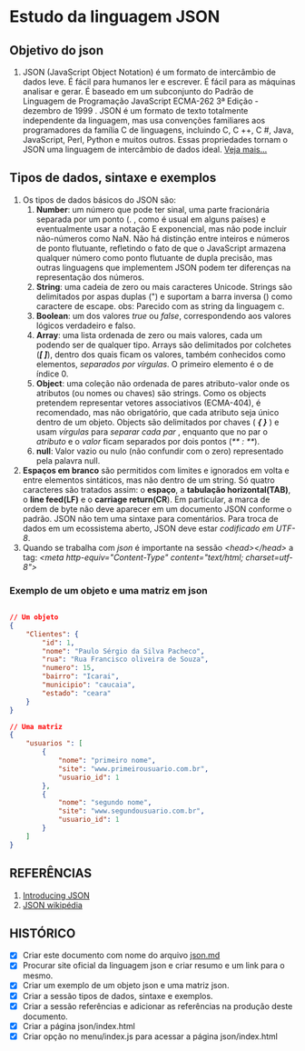 <!-- markdownlint-disable-next-line -->
<nav><div class="topnav" id="myTopnav"><div w3-include-html="/menu.inc"></div></div></nav> 

# Estudo da linguagem JSON

## Objetivo do json

   1. JSON (JavaScript Object Notation) é um formato de intercâmbio de dados leve. É fácil para humanos ler e escrever. É fácil para as máquinas analisar e gerar. É baseado em um subconjunto do Padrão de Linguagem de Programação JavaScript ECMA-262 3ª Edição - dezembro de 1999 . JSON é um formato de texto totalmente independente da linguagem, mas usa convenções familiares aos programadores da família C de linguagens, incluindo C, C ++, C #, Java, JavaScript, Perl, Python e muitos outros. Essas propriedades tornam o JSON uma linguagem de intercâmbio de dados ideal. [Veja mais...](https://www.json.org/json-en.html)

## Tipos de dados, sintaxe e exemplos

   1. Os tipos de dados básicos do JSON são:
      1. **Number**: um número que pode ter sinal, uma parte fracionária separada por um ponto (. , como é usual em alguns países) e eventualmente usar a notação E exponencial, mas não pode incluir não-números como NaN. Não há distinção entre inteiros e números de ponto flutuante, refletindo o fato de que o JavaScript armazena qualquer número como ponto flutuante de dupla precisão, mas outras linguagens que implementem JSON podem ter diferenças na representação dos números.
      2. **String**: uma cadeia de zero ou mais caracteres Unicode. Strings são delimitados por aspas duplas (") e suportam a barra inversa (\) como caractere de escape. obs: Parecido com as string da linguagem c.
      3. **Boolean**: um dos valores _true_ ou _false_, correspondendo aos valores lógicos verdadeiro e falso.
      4. **Array**: uma lista ordenada de zero ou mais valores, cada um podendo ser de qualquer tipo. Arrays são delimitados por colchetes (_**[ ]**_), dentro dos quais ficam os valores, também conhecidos como elementos, _separados por vírgulas_. O primeiro elemento é o de índice 0.
      5. **Object**: uma coleção não ordenada de pares atributo-valor onde os atributos (ou nomes ou chaves) são strings. Como os objects pretendem representar vetores associativos (ECMA-404), é recomendado, mas não obrigatório, que cada atributo seja único dentro de um objeto. Objects são delimitados por chaves ( _**{ }**_ ) e usam _vírgulas_ para _separar cada par_ , enquanto que no par o _atributo_ e o _valor_ ficam separados por dois pontos (_** : **_).
      6. **null**: Valor vazio ou nulo (não confundir com o zero) representado pela palavra null.
   2. **Espaços em branco** são permitidos com limites e ignorados em volta e entre elementos sintáticos, mas não dentro de um string. Só quatro caracteres são tratados assim: o **espaço**, a **tabulação horizontal(TAB)**, o **line feed(LF)** e o **carriage return(CR**). Em particular, a marca de ordem de byte não deve aparecer em um documento JSON conforme o padrão. JSON não tem uma sintaxe para comentários. Para troca de dados em um ecossistema aberto, JSON deve estar _codificado em UTF-8_.
   3. Quando se trabalha com _json_ é importante na sessão _\<head>\</head>_ a tag: _\<meta http-equiv="Content-Type" content="text/html; charset=utf-8"\>_

### Exemplo de um objeto e uma matriz em json

```json

// Um objeto
{
    "Clientes": {
        "id": 1,
        "nome": "Paulo Sérgio da Silva Pacheco",
        "rua": "Rua Francisco oliveira de Souza",
        "numero": 15,
        "bairro": "Icarai",
        "municipio": "caucaia",
        "estado": "ceara"
    }
}

// Uma matriz 
{
    "usuarios ": [
        {
            "nome": "primeiro nome",
            "site": "www.primeirousuario.com.br",
            "usuario_id": 1
        },
        {
            "nome": "segundo nome",
            "site": "www.segundousuario.com.br",
            "usuario_id": 1
        }
    ]
}


```

## REFERÊNCIAS

   1. [Introducing JSON](https://www.json.org/json-en.html)
   2. [JSON wikipédia](https://pt.wikipedia.org/wiki/JSON)

## HISTÓRICO

- [x] Criar este documento com nome do arquivo [json.md](json.md)
- [x] Procurar site oficial da linguagem json e criar resumo e um link para o mesmo.
- [x] Criar um exemplo de um objeto json e uma matriz json.
- [x] Criar a sessão tipos de dados, sintaxe e exemplos.
- [x] Criar a sessão referências e adicionar as referências na produção deste documento.
- [x] Criar a página json/index.html
- [x] Criar opção no menu/index.js para acessar a página json/index.html

<!-- markdownlint-disable-next-line -->
<script>  includeHTML(); </script>      